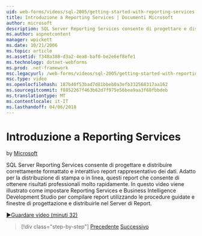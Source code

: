 ```yaml
---
uid: web-forms/videos/sql-2005/getting-started-with-reporting-services
title: Introduzione a Reporting Services | Documenti Microsoft
author: microsoft
description: SQL Server Reporting Services consente di progettare e distribuire correttamente formattato e interattivo report rappresentativo dei dati. Adatto per la stampa o solo...
ms.author: aspnetcontent
manager: wpickett
ms.date: 10/21/2006
ms.topic: article
ms.assetid: f348a388-d3a2-4ea8-baf0-be2e6ef8efe1
ms.technology: dotnet-webforms
ms.prod: .net-framework
msc.legacyurl: /web-forms/videos/sql-2005/getting-started-with-reporting-services
msc.type: video
ms.openlocfilehash: 187b40f53bad7d81bbeb0a3efb332568317aa162
ms.sourcegitcommit: f8852267f463b62d7f975e56bea9aa3f68fbbdeb
ms.translationtype: MT
ms.contentlocale: it-IT
ms.lasthandoff: 04/06/2018
---
```

<a name="getting-started-with-reporting-services"></a>Introduzione a Reporting Services
====================
by [Microsoft](https://github.com/microsoft)

SQL Server Reporting Services consente di progettare e distribuire correttamente formattato e interattivo report rappresentativo dei dati. Adatto per la distribuzione di stampa o in linea, questi report che consente di ottenere risultati professionali molto rapidamente. In questo video viene illustrato come impostare Reporting Services e Business Intelligence Development Studio per compilare report utilizzando le procedure guidate e finestre di progettazione e distribuirle nel Server di Report.

[&#9654;Guardare video (minuti 32)](https://channel9.msdn.com/Blogs/ASP-NET-Site-Videos/getting-started-with-reporting-services)

> [!div class="step-by-step"]
> [Precedente](using-sql-server-management-studio.md)
> [Successivo](building-and-customizing-reports-in-business-intelligence-development-studio.md)
